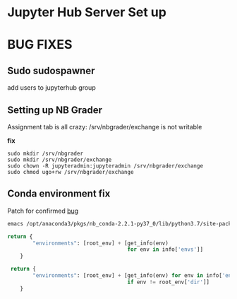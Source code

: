 # Jupyter Hub Server Set up

# BUG FIXES

## Sudo sudospawner

add users to jupyterhub group


## Setting up NB Grader

Assignment tab is all crazy: /srv/nbgrader/exchange is not writable


**fix**

```
sudo mkdir /srv/nbgrader
sudo mkdir /srv/nbgrader/exchange
sudo chown -R jupyteradmin:jupyteradmin /srv/nbgrader/exchange
sudo chmod ugo+rw /srv/nbgrader/exchange
```

## Conda environment fix

Patch for confirmed [bug](https://github.com/Anaconda-Platform/nb_conda/issues/66)


```bash
emacs /opt/anaconda3/pkgs/nb_conda-2.2.1-py37_0/lib/python3.7/site-packages/nb_conda/envmanager.py
```
```python
return {
        "environments": [root_env] + [get_info(env)
                                      for env in info['envs']]
    }

 return {
        "environments": [root_env] + [get_info(env) for env in info['envs']
                                      if env != root_env['dir']]
    }
```
